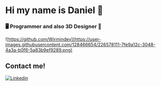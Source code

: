 # Hi my name is Daniel 👋
### 🖥️ Programmer and also 3D Designer 🎨
![https://github.com/Wirmindev](https://user-images.githubusercontent.com/128466654/226578111-7fe9a12c-3048-4a3a-b0f6-5a83b9ef9289.png)
## Contact me!
[![Linkedin](https://img.shields.io/static/v1?label=Daniel%20Lopez%20Cervera.&message=Linkeding&color=blue&style=flat-square&logo=Linkedin&endpoint?url=https://www.linkedin.com/in/daniellopezcervera/&style=flat-square)](https://www.linkedin.com/in/daniellopezcervera/)
